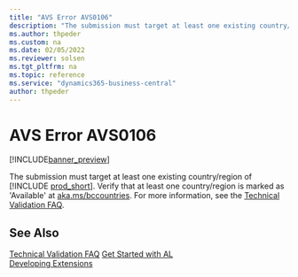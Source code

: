 ```yaml
---
title: "AVS Error AVS0106"
description: "The submission must target at least one existing country/region of Business Central. Verify that at least one country/region is marked as 'Available' at aka.ms/bccountries."
ms.author: thpeder
ms.custom: na
ms.date: 02/05/2022
ms.reviewer: solsen
ms.tgt_pltfrm: na
ms.topic: reference
ms.service: "dynamics365-business-central"
author: thpeder
---
```


# AVS Error AVS0106

[!INCLUDE[banner_preview](../includes/banner_preview.md)]

The submission must target at least one existing country/region of [!INCLUDE [prod_short](../includes/prod_short.md)]. Verify that at least one country/region is marked as 'Available' at [aka.ms/bccountries](https://aka.ms/bccountries). For more information, see the [Technical Validation FAQ](../devenv-checklist-submission-faq.md).

## See Also

[Technical Validation FAQ](../devenv-checklist-submission-faq.md)
[Get Started with AL](../devenv-get-started.md)  
[Developing Extensions](../devenv-dev-overview.md)  